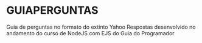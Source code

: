 # GUIAPERGUNTAS

Guia de perguntas no formato do extinto Yahoo Respostas desenvolvido no andamento do curso de NodeJS com EJS do Guia do Programador
